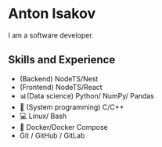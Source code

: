 # Anton Isakov
I am a software developer. 

## Skills and Experience
- (Backend) NodeTS/Nest
- (Frontend) NodeTS/React
- :bar_chart:(Data science) Python/ NumPy/ Pandas
- :floppy_disk: (System programming) C/C++
- :computer: Linux/ Bash
- :whale: Docker/Docker Compose
- Git / GitHub / GitLab
